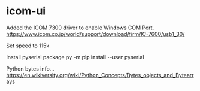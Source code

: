 # icom-ui


Added the ICOM 7300 driver to enable Windows COM Port.
https://www.icom.co.jp/world/support/download/firm/IC-7600/usb1_30/

Set speed to 115k

Install pyserial package
py -m pip install --user pyserial


Python bytes info...
https://en.wikiversity.org/wiki/Python_Concepts/Bytes_objects_and_Bytearrays




